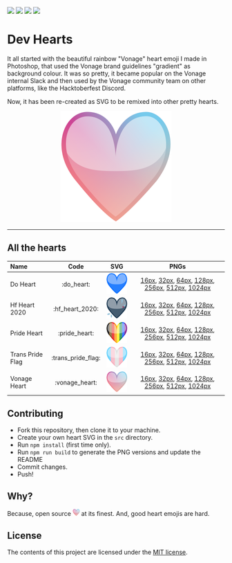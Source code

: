 ![](https://img.shields.io/badge/main-not%20master-green)
![](https://img.shields.io/badge/made%20with-%E2%9D%A4-d687b6)
![](https://img.shields.io/github/contributors/lukeocodes/vonage-heart)
![](https://img.shields.io/github/issues/lukeocodes/vonage-heart)

# Dev Hearts

It all started with the beautiful rainbow "Vonage" heart emoji I made in Photoshop, that used the Vonage brand guidelines "gradient" as background colour. It was so pretty, it became popular on the Vonage internal Slack and then used by the Vonage community team on other platforms, like the Hacktoberfest Discord.

Now, it has been re-created as SVG to be remixed into other pretty hearts.

<p align="center">
<img src="src/vonage_heart.svg" height="256">
</p>

<hr/>

## All the hearts

<!-- START TABLE -->
| Name             |        Code        |                                    SVG                                     |                                                                                                                                                 PNGs                                                                                                                                                  |
| :--------------- | :----------------: | :------------------------------------------------------------------------: | :---------------------------------------------------------------------------------------------------------------------------------------------------------------------------------------------------------------------------------------------------------------------------------------------------: |
| Do Heart         |     :do_heart:     |         <img src="./src/do_heart.svg" alt="do_heart" width="64" />         |                             [16px](./build/do_heart@0.25x.png), [32px](./build/do_heart@0.5x.png), [64px](./build/do_heart.png), [128px](./build/do_heart@2x.png), [256px](./build/do_heart@4x.png), [512px](./build/do_heart@8x.png), [1024px](./build/do_heart@16x.png)                             |
| Hf Heart 2020    |  :hf_heart_2020:   |    <img src="./src/hf_heart_2020.svg" alt="hf_heart_2020" width="64" />    |           [16px](./build/hf_heart_2020@0.25x.png), [32px](./build/hf_heart_2020@0.5x.png), [64px](./build/hf_heart_2020.png), [128px](./build/hf_heart_2020@2x.png), [256px](./build/hf_heart_2020@4x.png), [512px](./build/hf_heart_2020@8x.png), [1024px](./build/hf_heart_2020@16x.png)            |
| Pride Heart      |   :pride_heart:    |      <img src="./src/pride_heart.svg" alt="pride_heart" width="64" />      |                  [16px](./build/pride_heart@0.25x.png), [32px](./build/pride_heart@0.5x.png), [64px](./build/pride_heart.png), [128px](./build/pride_heart@2x.png), [256px](./build/pride_heart@4x.png), [512px](./build/pride_heart@8x.png), [1024px](./build/pride_heart@16x.png)                   |
| Trans Pride Flag | :trans_pride_flag: | <img src="./src/trans_pride_flag.svg" alt="trans_pride_flag" width="64" /> | [16px](./build/trans_pride_flag@0.25x.png), [32px](./build/trans_pride_flag@0.5x.png), [64px](./build/trans_pride_flag.png), [128px](./build/trans_pride_flag@2x.png), [256px](./build/trans_pride_flag@4x.png), [512px](./build/trans_pride_flag@8x.png), [1024px](./build/trans_pride_flag@16x.png) |
| Vonage Heart     |   :vonage_heart:   |     <img src="./src/vonage_heart.svg" alt="vonage_heart" width="64" />     |               [16px](./build/vonage_heart@0.25x.png), [32px](./build/vonage_heart@0.5x.png), [64px](./build/vonage_heart.png), [128px](./build/vonage_heart@2x.png), [256px](./build/vonage_heart@4x.png), [512px](./build/vonage_heart@8x.png), [1024px](./build/vonage_heart@16x.png)               |

<!-- END TABLE -->

## Contributing

- Fork this repository, then clone it to your machine.
- Create your own heart SVG in the `src` directory. 
- Run `npm install` (first time only).
- Run `npm run build` to generate the PNG versions and update the README
- Commit changes.
- Push!

## Why?

Because, open source <img src="src/vonage_heart.svg" height="16"> at its finest. And, good heart emojis are hard.

## License

The contents of this project are licensed under the [MIT license](LICENSE).
